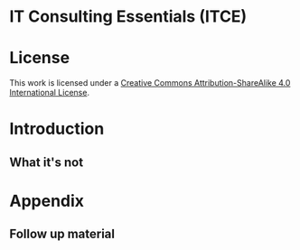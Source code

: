 IT Consulting Essentials (ITCE)
====

# License
This work is licensed under a [Creative Commons Attribution-ShareAlike 4.0 International License](http://creativecommons.org/licenses/by-sa/4.0/).

# Introduction
## What it's not

# Appendix 
## Follow up material
